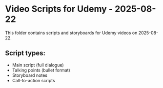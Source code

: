 # Video Scripts for Udemy - 2025-08-22

This folder contains scripts and storyboards for Udemy videos on 2025-08-22.

## Script types:
- Main script (full dialogue)
- Talking points (bullet format)
- Storyboard notes
- Call-to-action scripts

